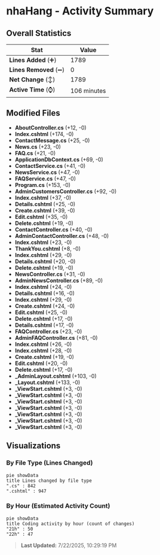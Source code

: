 # nhaHang - Activity Summary 

## Overall Statistics

| Stat                   | Value                                                             |
| ---------------------- | ----------------------------------------------------------------- |
| **Lines Added** (➕)   | 1789                                          |
| **Lines Removed** (➖) | 0                                        |
| **Net Change** (↕)    | 1789                |
| **Active Time** (⌚)   | 106 minutes |


## Modified Files
- **AboutController.cs** (+12, -0)
- **Index.cshtml** (+174, -0)
- **ContactMessage.cs** (+25, -0)
- **News.cs** (+23, -0)
- **FAQ.cs** (+21, -0)
- **ApplicationDbContext.cs** (+69, -0)
- **ContactService.cs** (+41, -0)
- **NewsService.cs** (+47, -0)
- **FAQService.cs** (+47, -0)
- **Program.cs** (+153, -0)
- **AdminCustomersController.cs** (+92, -0)
- **Index.cshtml** (+37, -0)
- **Details.cshtml** (+25, -0)
- **Create.cshtml** (+39, -0)
- **Edit.cshtml** (+35, -0)
- **Delete.cshtml** (+19, -0)
- **ContactController.cs** (+40, -0)
- **AdminContactController.cs** (+48, -0)
- **Index.cshtml** (+23, -0)
- **ThankYou.cshtml** (+8, -0)
- **Index.cshtml** (+29, -0)
- **Details.cshtml** (+20, -0)
- **Delete.cshtml** (+19, -0)
- **NewsController.cs** (+31, -0)
- **AdminNewsController.cs** (+89, -0)
- **Index.cshtml** (+24, -0)
- **Details.cshtml** (+16, -0)
- **Index.cshtml** (+29, -0)
- **Create.cshtml** (+24, -0)
- **Edit.cshtml** (+25, -0)
- **Delete.cshtml** (+17, -0)
- **Details.cshtml** (+17, -0)
- **FAQController.cs** (+23, -0)
- **AdminFAQController.cs** (+81, -0)
- **Index.cshtml** (+26, -0)
- **Index.cshtml** (+28, -0)
- **Create.cshtml** (+19, -0)
- **Edit.cshtml** (+20, -0)
- **Delete.cshtml** (+17, -0)
- **_AdminLayout.cshtml** (+103, -0)
- **_Layout.cshtml** (+133, -0)
- **_ViewStart.cshtml** (+3, -0)
- **_ViewStart.cshtml** (+3, -0)
- **_ViewStart.cshtml** (+3, -0)
- **_ViewStart.cshtml** (+3, -0)
- **_ViewStart.cshtml** (+3, -0)
- **_ViewStart.cshtml** (+3, -0)
- **_ViewStart.cshtml** (+3, -0)

## Visualizations

### By File Type (Lines Changed)

```mermaid
pie showData
title Lines changed by file type
".cs" : 842
".cshtml" : 947
```

### By Hour (Estimated Activity Count)

```mermaid
pie showData
title Coding activity by hour (count of changes)
"21h" : 50
"22h" : 47
```


> **Last Updated:** 7/22/2025, 10:29:19 PM